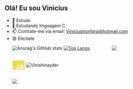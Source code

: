 ## Olá! Eu sou Vinicius
- 🔭 Estudo
- 🌱 Estudando linguagem C
- 📫 Contrate-me via email: Viniciustronfara@hotmail.com
- 😄 Ele/dele

<img src="https://media.giphy.com/media/weRCY5kig70MGlY0yv/giphy.gif" width="160" align="right" > 
<ul>

![Anurag's GitHub stats](https://github-readme-stats.vercel.app/api?username=Vinishinayder&show_icons=true&theme=dracula)
[![Top Langs](https://github-readme-stats.vercel.app/api/top-langs/?username=Vinishinayder&layout=compact)](https://github.com/Vinishinayder/github-readme-stats)
<div style="display: inline_block"><br>
  <img align="center" alt="Rafa-Js" height="30" width="40" src="https://raw.githubusercontent.com/devicons/devicon/master/icons/javascript/javascript-plain.svg">
  <img align="center" alt="Vinishinayder" height="30" width="40" src="https://cdn.jsdelivr.net/gh/devicons/devicon/icons/c/c-original.svg" />
   
  ##
 <div> 
    <a href="https://instagram.com/boobooddyy"_blank"><img src="https://img.shields.io/badge/-Instagram-%23E4405F?style=for-the-badge&logo=instagram&logoColor=white" target="_blank"></a>
    
   ##
   <div>
 
